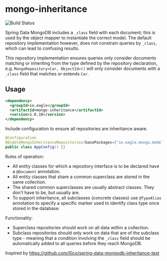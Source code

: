 # mongo-inheritance


![Build Status](https://eagle-io.semaphoreci.com/badges/mongo-inheritance.svg?style=shields)

Spring Data MongoDB includes a `_class` field with each document; this is used by the object mapper to instantiate the correct model. The default repository implementation however, does not constrain queries by `_class`, which can lead to confusing results.

This repository implementation ensures queries only consider documents matching or inheriting from the type defined by the repository declaration, e.g. `MongoRepository<Car, ObjectId>()` will only consider documents with a `_class` field that matches or extends `Car`.

## Usage

```xml
<dependency>
  <groupId>io.eagle</groupId>
  <artifactId>mongo-inheritance</artifactId>
  <version>1.0.10</version>
</dependency>
```

Include configuration to ensure all repositories are inheritance aware.

```java
@Configuration
@EnableMongoInheritanceRepositories(basePackages={"io.eagle.mongo.models"})
public class AppConfig() {}
```

Rules of operation:
- All entity classes for which a repository interface is to be declared have a `@Document` annotation.
- All entity classes that share a common superclass are stored in the same collection.
- The shared common superclasses are usually abstract classes. They don't have to be, but usually are.
- To support inheritance, all subclasses (concrete classes) use `@TypeAlias` annotation to specify a specific marker used to identify class type once stored in the database.

Functionality:
- Superclass repositories should work on all data within a collection.
- Subclass repositories should only work on data that are of the subclass type - meaning that a condition
 involving the `_class` field should be automatically added to all queries before they reach MongoDB.

Inspired by https://github.com/l0co/spring-data-mongodb-inheritance-test

